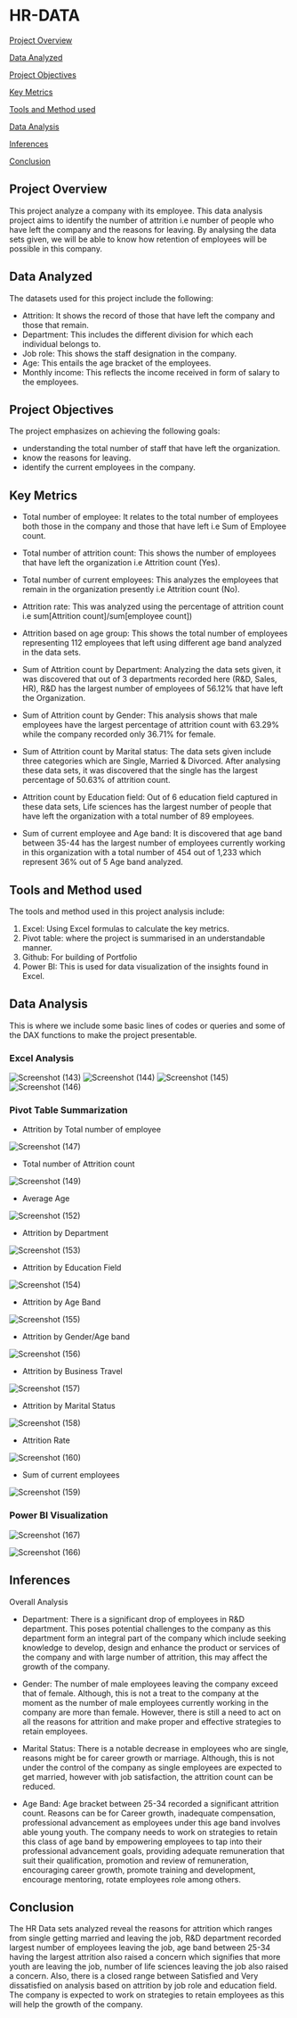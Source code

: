 # HR-DATA

[Project Overview](Project-Overview)

[Data Analyzed](Data-Analyzed)

[Project Objectives](Project-Objectives)

[Key Metrics](Key-Metrics)

[Tools and Method used](Tools-and-Method-used)

[Data Analysis](Data-Analysis)

[Inferences](Inferences)

[Conclusion](Conclusion)

## Project Overview
This project analyze a company with its employee. This data analysis project aims to identify the number of attrition i.e number of people who have left the company and the reasons for leaving. By analysing the data sets given, we will be able to know how retention of employees will be possible in this company.

## Data Analyzed

The datasets used for this project include the following:
- Attrition: It shows the record of those that have left the company and those that remain.
- Department: This includes the different division for which each individual belongs to.
- Job role: This shows the staff designation in the company.
- Age: This entails the age bracket of the employees.
- Monthly income: This reflects the income received in form of salary to the employees.
  
## Project Objectives

The project emphasizes on achieving the following goals:
- understanding the total number of staff that have left the organization.
- know the reasons for leaving.
- identify the current employees in the company.
  
## Key Metrics

- Total number of employee: It relates to the total number of employees both those in the company and those that have left i.e Sum of Employee count.
  
- Total number of attrition count: This shows the number of employees that have left the organization i.e Attrition count (Yes).
  
- Total number of current employees: This analyzes the employees that remain in the organization presently i.e Attrition count (No).
  
- Attrition rate: This was analyzed using the percentage of attrition count i.e sum[Attrition count]/sum[employee count])

- Attrition based on age group: This shows the total number of employees representing 112 employees that left using different age band analyzed in the data sets.
  
- Sum of Attrition count by Department: Analyzing the data sets given, it was discovered that out of 3 departments recorded here (R&D, Sales, HR), R&D has the largest number of employees of 56.12% that have left the Organization.

- Sum of Attrition count by Gender: This analysis shows that male employees have the largest percentage of attrition count with 63.29% while the company recorded only 36.71% for female.

- Sum of Attrition count by Marital status: The data sets given include three categories which are Single, Married & Divorced. After analysing these data sets, it was discovered that the single has the largest percentage of 50.63% of attrition count.

- Attrition count by Education field: Out of 6 education field captured in these data sets, Life sciences has the largest number of people that have left the organization with a total number of 89 employees.

- Sum of current employee and Age band: It is discovered that age band between 35-44 has the largest number of employees currently working in this organization with a total number of 454 out of 1,233 which represent 36% out of 5 Age band analyzed.

## Tools and Method used

The tools and method used in this project analysis include:
1. Excel: Using Excel formulas to calculate the key metrics.
2. Pivot table: where the project is summarised in an understandable manner.
3. Github: For building of Portfolio
4. Power BI: This is used for data visualization of the insights found in Excel.

## Data Analysis 

This is where we include some basic lines of codes or queries and some of the DAX functions to make the project presentable.

### Excel Analysis

![Screenshot (143)](https://github.com/user-attachments/assets/e73ecb64-ff04-47a3-96f8-07584e5c09ad)
![Screenshot (144)](https://github.com/user-attachments/assets/b7268ee2-65b9-42cb-97bb-81ce24c555bb)
![Screenshot (145)](https://github.com/user-attachments/assets/bf075efe-d348-4479-9b4e-e90a4728272f)
![Screenshot (146)](https://github.com/user-attachments/assets/077cb024-0c83-42d1-8a6f-f049d2bbdf48)


### Pivot Table Summarization
- Attrition by Total number of employee
  
![Screenshot (147)](https://github.com/user-attachments/assets/13cb953a-1bf3-46ca-9eac-95ebc1255724)

- Total number of Attrition count

![Screenshot (149)](https://github.com/user-attachments/assets/dc4110a5-805f-443c-946a-19538ab702f4)

- Average Age

![Screenshot (152)](https://github.com/user-attachments/assets/d9863e0b-eef9-4e8f-9ee3-2b220ed58579)

- Attrition by Department

![Screenshot (153)](https://github.com/user-attachments/assets/3df1b4d8-80a8-46c8-8a53-06d6065ced9f)

- Attrition by Education Field

![Screenshot (154)](https://github.com/user-attachments/assets/f21f008b-8fd6-44a4-bfff-67bf3ac4fac5)

- Attrition by Age Band

![Screenshot (155)](https://github.com/user-attachments/assets/1a504b78-aa73-4007-b82f-f1ff8935e016)

- Attrition by Gender/Age band

![Screenshot (156)](https://github.com/user-attachments/assets/866c35f2-5fd8-4922-8867-96a1d8b50181)

- Attrition by Business Travel

![Screenshot (157)](https://github.com/user-attachments/assets/787dbaf8-d021-44a3-8de0-717dee7214e3)

- Attrition by Marital Status

![Screenshot (158)](https://github.com/user-attachments/assets/843013d8-6b20-43e5-ba61-3e1e0c503b7c)

- Attrition Rate

![Screenshot (160)](https://github.com/user-attachments/assets/874c3a20-7692-47ad-b93f-bd86f475b4cc)

- Sum of current employees

![Screenshot (159)](https://github.com/user-attachments/assets/f37e36ce-39c4-4d08-97a0-8772ede0ebc1)

### Power BI Visualization

![Screenshot (167)](https://github.com/user-attachments/assets/6f1884d3-5448-48ce-b09c-aa8ac7a4fe3c)

![Screenshot (166)](https://github.com/user-attachments/assets/af8f6e83-65c9-47e8-95f7-fdb578e076c9)


## Inferences

Overall Analysis

- Department: There is a significant drop of employees in R&D department. This poses potential challenges to the company as this department form an integral part of the company which include seeking knowledge to develop, design and enhance the product or services of the company and with large number of attrition, this may affect the growth of the company.

- Gender: The number of male employees leaving the company exceed that of female. Although, this is not a treat to the company at the moment as the number of male employees currently working in the company are more than female. However, there is still a need to act on all the reasons for attrition and make proper and effective strategies to retain employees.

- Marital Status: There is a notable decrease in employees who are single, reasons might be for career growth or marriage. Although, this is not under the control of the company as single employees are expected to get married, however with job satisfaction, the attrition count can be reduced.

- Age Band: Age bracket between 25-34 recorded a significant attrition count. Reasons can be for Career growth, inadequate compensation, professional advancement as employees under this age band involves able young youth. The company needs to work on strategies to retain this class of age band by empowering employees to tap into their professional advancement goals, providing adequate remuneration that suit their qualification, promotion and review of remuneration, encouraging career growth, promote training and development, encourage mentoring, rotate employees role among others.


## Conclusion

The HR Data sets analyzed reveal the reasons for attrition which ranges from single getting married and leaving the job, R&D department recorded largest number of employees leaving the job, age band between 25-34 having the largest attrition also raised a concern which signifies that more youth are leaving the job, number of life sciences leaving the job also raised a concern. Also, there is a closed range between Satisfied and Very dissatisfied on analysis based on attrition by job role and education field. The company is expected to work on strategies to retain employees as this will help the growth of the company.
